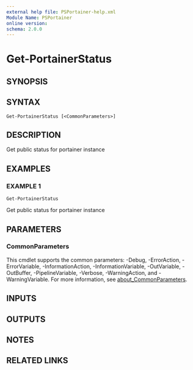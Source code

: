 ```yaml
---
external help file: PSPortainer-help.xml
Module Name: PSPortainer
online version:
schema: 2.0.0
---
```


# Get-PortainerStatus

## SYNOPSIS

## SYNTAX

```
Get-PortainerStatus [<CommonParameters>]
```

## DESCRIPTION
Get public status for portainer instance

## EXAMPLES

### EXAMPLE 1
```
Get-PortainerStatus
```

Get public status for portainer instance

## PARAMETERS

### CommonParameters
This cmdlet supports the common parameters: -Debug, -ErrorAction, -ErrorVariable, -InformationAction, -InformationVariable, -OutVariable, -OutBuffer, -PipelineVariable, -Verbose, -WarningAction, and -WarningVariable. For more information, see [about_CommonParameters](http://go.microsoft.com/fwlink/?LinkID=113216).

## INPUTS

## OUTPUTS

## NOTES

## RELATED LINKS
